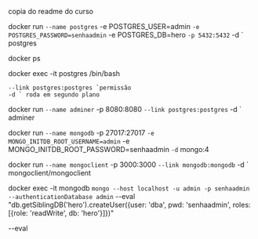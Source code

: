 copia do readme do curso

docker run `
    --name postgres `
    -e POSTGRES_USER=admin `
    -e POSTGRES_PASSWORD=senhaadmin `
    -e POSTGRES_DB=hero `
    -p 5432:5432 `
    -d `
    postgres

docker ps

docker exec -it postgres /bin/bash

    --link postgres:postgres `permissão 
    -d ` roda em segundo plano

docker run `
    --name adminer `
    -p 8080:8080 `
    --link postgres:postgres `
    -d `
    adminer

docker run `
    --name mongodb `
    -p 27017:27017 `
    -e MONGO_INITDB_ROOT_USERNAME=admin `
    -e MONGO_INITDB_ROOT_PASSWORD=senhaadmin `
    -d `
    mongo:4

docker run `
    --name mongoclient `
    -p 3000:3000 `
    --link mongodb:mongodb `
    -d `
    mongoclient/mongoclient

docker exec -it mongodb `
    mongo --host localhost -u admin -p senhaadmin --authenticationDatabase admin `
    --eval "db.getSiblingDB('hero').createUser({user: 'dba', pwd: 'senhaadmin', roles: [{role: 'readWrite', db: 'hero'}]})"

--eval 